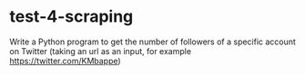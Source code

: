 # test-4-scraping
Write a Python program to get the number of followers of a specific account on Twitter (taking an url as an input, for example https://twitter.com/KMbappe)
